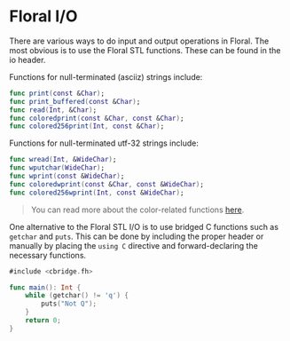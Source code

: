 # Floral I/O

There are various ways to do input and output operations in Floral. The most obvious is to use the Floral STL functions. These can be found in the io header.

Functions for null-terminated (asciiz) strings include:
```swift
func print(const &Char);
func print_buffered(const &Char);
func read(Int, &Char);
func coloredprint(const &Char, const &Char);
func colored256print(Int, const &Char);
```

Functions for null-terminated utf-32 strings include:
```swift
func wread(Int, &WideChar);
func wputchar(WideChar);
func wprint(const &WideChar);
func coloredwprint(const &Char, const &WideChar);
func colored256wprint(Int, const &WideChar);
```

> You can read more about the color-related functions [here](colored-io.md).

One alternative to the Floral STL I/O is to use bridged C functions such as `getchar` and `puts`. This can be done by including the proper header or manually by placing the `using C` directive and forward-declaring the necessary functions.

```swift
#include <cbridge.fh>

func main(): Int {
    while (getchar() != 'q') {
        puts("Not Q");
    }
    return 0;
}
```
